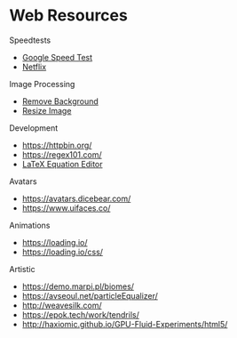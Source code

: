 # Web Resources

Speedtests
* [Google Speed Test](https://fiber.google.com/speedtest/)
* [Netflix](https://fast.com/)

Image Processing
* [Remove Background](https://www.remove.bg/)
* [Resize Image](https://resizeimage.net/)

Development
* https://httpbin.org/
* https://regex101.com/
* [LaTeX Equation Editor](https://editor.codecogs.com/)

Avatars
* https://avatars.dicebear.com/
* https://www.uifaces.co/

Animations
* https://loading.io/
* https://loading.io/css/

Artistic
* https://demo.marpi.pl/biomes/
* https://avseoul.net/particleEqualizer/
* http://weavesilk.com/
* https://epok.tech/work/tendrils/
* http://haxiomic.github.io/GPU-Fluid-Experiments/html5/
